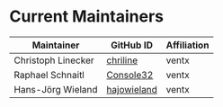 # Current Maintainers

| Maintainer           | GitHub ID                                                 | Affiliation |
| -------------------- | --------------------------------------------------------- | ----------- |
| Christoph Linecker   | [chriline](https://github.com/chriline)                   | ventx       |
| Raphael Schnaitl     | [Console32](https://github.com/Console32)                 | ventx       |
| Hans-Jörg Wieland    | [hajowieland](https://github.com/hajowieland)             | ventx       |